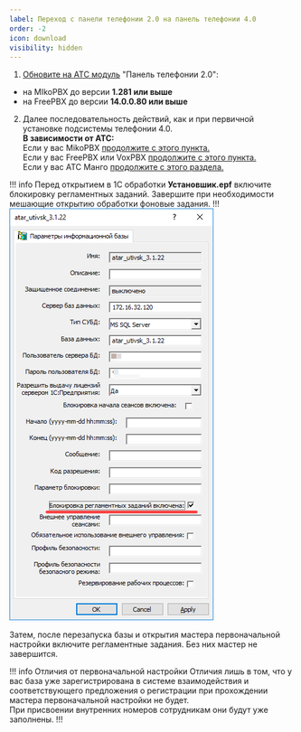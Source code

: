 ```yaml
---
label: Переход с панели телефонии 2.0 на панель телефонии 4.0 
order: -2
icon: download
visibility: hidden
---
```


1. <a href='/root-guides/obnovmodats/' target="_blank">Обновите на АТС модуль</a> "Панель телефонии 2.0":
- на MIkoPBX до версии **1.281 или выше**
- на FreePBX до версии **14.0.0.80 или выше**

2. Далее последовательность действий, как и при первичной установке подсистемы телефонии 4.0. <br>
**В зависимости от АТС:** <br>
Если у вас MikoPBX <a href='/get-started/mikopbx#получение-кода-автонастройки' target="_blank">продолжите с этого пункта.</a> <br>
Если у вас FreePBX или VoxPBX <a href='/get-started/freepbx#получение-кода-автонастройки' target="_blank">продолжите с этого пункта.</a> <br>
Если у вас АТС Манго <a href='/get-started/nastroyka_1c/' target="_blank">продолжите с этого раздела.</a>

!!! info 
Перед открытием в 1С обработки **Установшик.epf** включите блокировку регламентных заданий. Завершите при необходимости мешающие открытию обработки фоновые задания.
!!!
<img class="miko-shadow"  
    src="/assets/root-guides/obnovlenie/obnov_blok_regl.png"
/> 

Затем, после перезапуска базы и открытия мастера первоначальной настройки включите регламентные задания. Без них мастер не завершится.

!!! info Отличия от первоначальной настройки
Отличия лишь в том, что у вас база уже зарегистрирована в системе взаимодействия и соответствующего предложения о регистрации при прохождении мастера первоначальной настройки не будет. <br>
При присвоении внутренних номеров сотрудникам они будут уже заполнены.
!!!